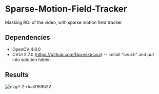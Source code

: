 # Sparse-Motion-Field-Tracker
Masking ROI of the video, with sparse motion field tracker

## Dependencies
- OpenCV 4.8.0
- CVUI 2.7.0 (https://github.com/Dovyski/cvui)
  -- install "cvui.h" and put into solution folder.

## Results
![ezgif-2-dca3189b22](https://github.com/n01r1r/Sparse-Motion-Field-Tracker/assets/35805725/bf03d99f-f773-4a17-905b-74efc5e7bae6)

